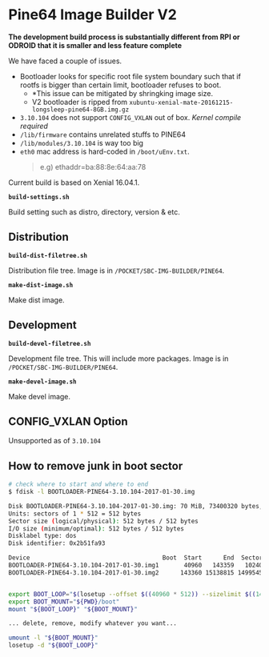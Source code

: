 # Pine64 Image Builder V2

**The development build process is substantially different from RPI or ODROID that it is smaller and less feature complete**

We have faced a couple of issues.

- Bootloader looks for specific root file system boundary such that if rootfs is bigger than certain limit, bootloader refuses to boot. 
  - *This issue can be mitigated by shringking image size.
  - V2 bootloader is ripped from `xubuntu-xenial-mate-20161215-longsleep-pine64-8GB.img.gz`
- `3.10.104` does not support `CONFIG_VXLAN` out of box. _Kernel compile required_  
- `/lib/firmware` contains unrelated stuffs to PINE64
- `/lib/modules/3.10.104` is way too big
- `eth0` mac address is hard-coded in `/boot/uEnv.txt`. 
  > e.g) ethaddr=ba:88:8e:64:aa:78

Current build is based on Xenial 16.04.1. 

**`build-settings.sh`**

Build setting such as distro, directory, version & etc.   

## Distribution

**`build-dist-filetree.sh`**

Distribution file tree. Image is in `/POCKET/SBC-IMG-BUILDER/PINE64`.  

**`make-dist-image.sh`**

Make dist image.  

## Development

**`build-devel-filetree.sh`**

Development file tree. This will include more packages. Image is in `/POCKET/SBC-IMG-BUILDER/PINE64`.   

**`make-devel-image.sh`**

Make devel image.  

## CONFIG_VXLAN Option

Unsupported as of `3.10.104`

## How to remove junk in boot sector

```sh
# check where to start and where to end
$ fdisk -l BOOTLOADER-PINE64-3.10.104-2017-01-30.img

Disk BOOTLOADER-PINE64-3.10.104-2017-01-30.img: 70 MiB, 73400320 bytes, 143360 sectors
Units: sectors of 1 * 512 = 512 bytes
Sector size (logical/physical): 512 bytes / 512 bytes
I/O size (minimum/optimal): 512 bytes / 512 bytes
Disklabel type: dos
Disk identifier: 0x2b51fa93

Device                                     Boot  Start      End  Sectors  Size Id Type
BOOTLOADER-PINE64-3.10.104-2017-01-30.img1       40960   143359   102400   50M  c W95 FAT32 (LBA)
BOOTLOADER-PINE64-3.10.104-2017-01-30.img2      143360 15138815 14995456  7.2G 83 Linux


export BOOT_LOOP="$(losetup --offset $((40960 * 512)) --sizelimit $((143360 * 512)) -f --show ${PWD}/BOOTLOADER-PINE64-3.10.104-2017-01-30.img)"
export BOOT_MOUNT="${PWD}/boot"
mount "${BOOT_LOOP}" "${BOOT_MOUNT}"

... delete, remove, modify whatever you want...

umount -l "${BOOT_MOUNT}"
losetup -d "${BOOT_LOOP}"
```
